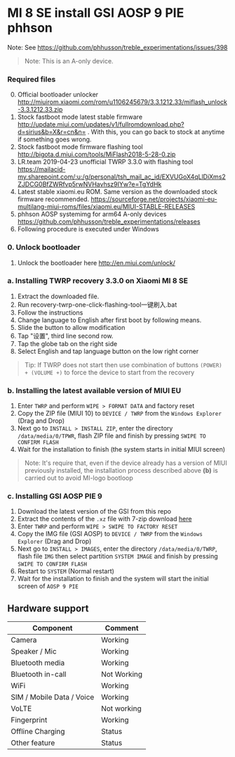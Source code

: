 # MI 8 SE install GSI AOSP 9 PIE phhson
Note: See https://github.com/phhusson/treble_experimentations/issues/398
> Note: This is an A-only device.
### Required files
0. Official bootloader unlocker http://miuirom.xiaomi.com/rom/u1106245679/3.3.1212.33/miflash_unlock-3.3.1212.33.zip
1. Stock fastboot mode latest stable firmware http://update.miui.com/updates/v1/fullromdownload.php?d=sirius&b=X&r=cn&n= . With this, you can go back to stock at anytime if something goes wrong.
2. Stock fastboot mode firmware flashing tool http://bigota.d.miui.com/tools/MiFlash2018-5-28-0.zip
3. LR.team 2019-04-23 unofficial TWRP 3.3.0 with flashing tool https://mailacid-my.sharepoint.com/:u:/g/personal/tsh_mail_ac_id/EXVUGoX4qLlDiXms2ZJDCG0BfZWRfvp5rwNVHavhsz9IYw?e=TgYdHk
4. Latest stable xiaomi.eu ROM. Same version as the downloaded stock firmware recommended. https://sourceforge.net/projects/xiaomi-eu-multilang-miui-roms/files/xiaomi.eu/MIUI-STABLE-RELEASES
5. phhson AOSP systemimg for arm64 A-only devices https://github.com/phhusson/treble_experimentations/releases
6. Following procedure is executed under Windows
### 0. Unlock bootloader
1. Unlock the bootloader here http://en.miui.com/unlock/
### a. Installing TWRP recovery 3.3.0 on Xiaomi MI 8 SE
1. Extract the downloaded file.
2. Run recovery-twrp-one-click-flashing-tool一键刷入.bat
3. Follow the instructions
4. Change language to English after first boot by following means.
1. Slide the button to allow modification
2. Tap "设置", third line second row.
3. Tap the globe tab on the right side
4. Select English and tap language button on the low right corner

> Tip: If TWRP does not start then use combination of buttons `(POWER) + (VOLUME +)` to force the device to start from the recovery 

### b. Installing the latest available version of MIUI EU
1. Enter `TWRP` and perform `WIPE > FORMAT DATA` and factory reset
2. Copy the ZIP file (MIUI 10) to `DEVICE / TWRP` from the `Windows Explorer` (Drag and Drop)
3. Next go to `INSTALL > INSTALL ZIP`, enter the directory `/data/media/0/TPWR`, flash ZIP file and finish by pressing `SWIPE TO CONFIRM FLASH`
4. Wait for the installation to finish (the system starts in initial MIUI screen)

> Note: It's require that, even if the device already has a version of MIUI previously installed, the installation process described above **(b)** is carried out to avoid MI-logo bootloop

### c. Installing GSI AOSP PIE 9
1. Download the latest version of the GSI from this repo
2. Extract the contents of the `.xz` file with 7-zip download [here](https://www.7-zip.org/) 
3. Enter `TWRP` and perform `WIPE > SWIPE TO FACTORY RESET`
4. Copy the IMG file (GSI AOSP) to `DEVICE / TWRP` from the `Windows Explorer` (Drag and Drop)
5. Next go to `INSTALL > IMAGES`, enter the directory `/data/media/0/TWRP`, flash file `IMG` then select partition `SYSTEM IMAGE` and finish by pressing `SWIPE TO CONFIRM FLASH`
6. Restart to `SYSTEM` (Normal restart)
7. Wait for the installation to finish and the system will start the initial screen of `AOSP 9 PIE`

## Hardware support

| Component                 |      Comment                                              |
|---------------------------|-----------------------------------------------------------|
| Camera                    | Working                                                   |
| Speaker / Mic             | Working                                                   |
| Bluetooth media           | Working                                                   |
| Bluetooth in-call         | Not Working                                               |
| WiFi                      | Working                                                   |
| SIM / Mobile Data / Voice | Working                                                   |
| VoLTE                     | Not working                                               |
| Fingerprint               | Working                                                   |
| Offline Charging          | Status                                                    |
| Other feature             | Status                                                    |
